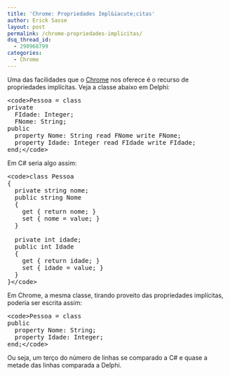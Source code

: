 ```yaml
---
title: 'Chrome: Propriedades Impl&iacute;citas'
author: Erick Sasse
layout: post
permalink: /chrome-propriedades-implicitas/
dsq_thread_id:
  - 290968799
categories:
  - Chrome
---
```

Uma das facilidades que o [Chrome][1] nos oferece &eacute; o recurso de propriedades impl&iacute;citas. Veja a classe abaixo em Delphi:

<pre class="wp-code-highlight prettyprint">&lt;code&gt;Pessoa = class
private
  FIdade: Integer;
  FNome: String;
public
  property Nome: String read FNome write FNome;
  property Idade: Integer read FIdade write FIdade;
end;&lt;/code&gt;</pre>

Em C# seria algo assim:

<pre class="wp-code-highlight prettyprint">&lt;code&gt;class Pessoa
{
  private string nome;
  public string Nome
  {
    get { return nome; }
    set { nome = value; }
  }

  private int idade;
  public int Idade
  {
    get { return idade; }
    set { idade = value; }
  }
}&lt;/code&gt;</pre>

Em Chrome, a mesma classe, tirando proveito das propriedades impl&iacute;citas, poderia ser escrita assim:

<pre class="wp-code-highlight prettyprint">&lt;code&gt;Pessoa = class
public
  property Nome: String;
  property Idade: Integer;
end;&lt;/code&gt;</pre>

Ou seja, um ter&ccedil;o do n&uacute;mero de linhas se comparado a C# e quase a metade das linhas comparada a Delphi.

 [1]: http://www.chromesville.com/